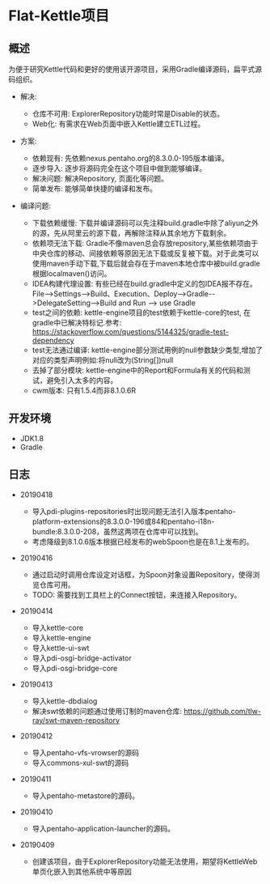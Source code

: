 # Flat-Kettle项目

## 概述
为便于研究Kettle代码和更好的使用该开源项目，采用Gradle编译源码，扁平式源码组织。

- 解决: 
    - 仓库不可用: ExplorerRepository功能时常是Disable的状态。
    - Web化: 有需求在Web页面中嵌入Kettle建立ETL过程。

- 方案: 
    - 依赖现有: 先依赖nexus.pentaho.org的8.3.0.0-195版本编译。
    - 逐步导入: 逐步将源码完全在这个项目中做到能够编译。
    - 解决问题: 解决Repository, 页面化等问题。
    - 简单发布: 能够简单快捷的编译和发布。
    
- 编译问题:
    - 下载依赖缓慢: 下载并编译源码可以先注释build.gradle中除了aliyun之外的源，先从阿里云的源下载，再解除注释从其余地方下载剩余。
    - 依赖项无法下载: Gradle不像maven总会存放repository,某些依赖项由于中央仓库的移动、间接依赖等原因无法下载或反复被下载。对于此类可以使用maven手动下载,下载后就会存在于maven本地仓库中被build.gradle根据localmaven()访问。
    - IDEA构建代理设置: 有些已经在build.gradle中定义的包IDEA报不存在。File-->Settings-->Build、Execution、Deploy-->Gradle-->DelegateSetting-->Build and Run --> use Gradle
    - test之间的依赖: kettle-engine项目的test依赖于kettle-core的test, 在gradle中已解决特标记.参考: https://stackoverflow.com/questions/5144325/gradle-test-dependency
    - test无法通过编译: kettle-engine部分测试用例的null参数缺少类型,增加了对应的类型声明例如:将null改为(String[])null
    - 去掉了部分模块: kettle-engine中的Report和Formula有关的代码和测试，避免引入太多的内容。
    - cwm版本: 只有1.5.4而非8.1.0.6R
## 开发环境

- JDK1.8
- Gradle

## 日志

- 20190418

    - 导入pdi-plugins-repositories时出现问题无法引入版本pentaho-platform-extensions的8.3.0.0-196或84和pentaho-i18n-bundle:8.3.0.0-208，虽然这两项在仓库中可以找到。
    - 考虑降级到8.1.0.6版本根据已经发布的webSpoon也是在8.1上发布的。



- 20190416

    - 通过启动时调用仓库设定对话框，为Spoon对象设置Repository，使得浏览仓库可用。
    - TODO: 需要找到工具栏上的Connect按钮，来连接入Repository。

- 20190414
    - 导入kettle-core
    - 导入kettle-engine
    - 导入kettle-ui-swt
    - 导入pdi-osgi-bridge-activator
    - 导入pdi-osgi-bridge-core

- 20190413
    - 导入kettle-dbdialog
    - 解决swt依赖的问题通过使用订制的maven仓库: https://github.com/tlw-ray/swt-maven-repository

- 20190412
    - 导入pentaho-vfs-vrowser的源码
    - 导入commons-xul-swt的源码

- 20190411
    - 导入pentaho-metastore的源码。

- 20190410
    - 导入pentaho-application-launcher的源码。

- 20190409
    - 创建该项目，由于ExplorerRepository功能无法使用，期望将KettleWeb单页化嵌入到其他系统中等原因

